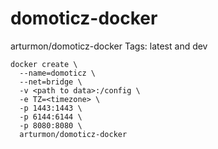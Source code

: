 # domoticz-docker
arturmon/domoticz-docker Tags: latest and dev
```
docker create \
  --name=domoticz \
  --net=bridge \
  -v <path to data>:/config \
  -e TZ=<timezone> \
  -p 1443:1443 \
  -p 6144:6144 \
  -p 8080:8080 \
  arturmon/domoticz-docker
  ```
